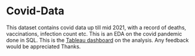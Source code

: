 # Covid-Data
This dataset contains covid data up till mid 2021, with a record of deaths, vaccinations, infection count etc.
This is an EDA on the covid pandemic done in SQL.
This is the [Tableau dashboard](https://public.tableau.com/views/Coviddashboard_16560980100010/Dashboard1?:language=en-US&:display_count=n&:origin=viz_share_link) on the analysis.
Any feedback would be appreciated Thanks.
